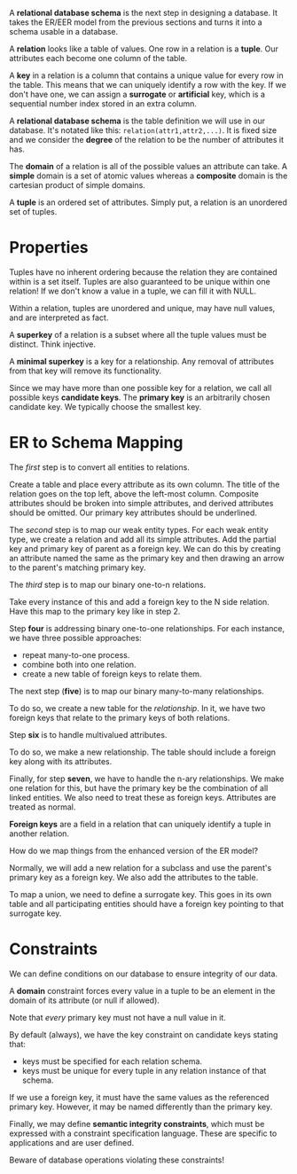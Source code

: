 A **relational database schema** is the next step in designing a database. It takes the ER/EER model from the previous sections and turns it into a schema usable in a database. 

A **relation** looks like a table of values. One row in a relation is a **tuple**. Our attributes each become one column of the table. 

A **key** in a relation is a column that contains a unique value for every row in the table. This means that we can uniquely identify a row with the key. If we don't have one, we can assign a **surrogate** or **artificial** key, which is a sequential number index stored in an extra column. 

A **relational database schema** is the table definition we will use in our database. It's notated like this: `relation(attr1,attr2,...)`. It is fixed size and we consider the **degree** of the relation to be the number of attributes it has. 

The **domain** of a relation is all of the possible values an attribute can take. A **simple** domain is a set of atomic values whereas a **composite** domain is the cartesian product of simple domains. 

A **tuple** is an ordered set of attributes. Simply put, a relation is an unordered set of tuples. 

# Properties
Tuples have no inherent ordering because the relation they are contained within is a set itself. Tuples are also guaranteed to be unique within one relation! If we don't know a value in a tuple, we can fill it with NULL. 

Within a relation, tuples are unordered and unique, may have null values, and are interpreted as fact. 

A **superkey** of a relation is a subset where all the tuple values must be distinct. Think injective. 

A **minimal superkey** is a key for a relationship. Any removal of attributes from that key will remove its functionality. 

Since we may have more than one possible key for a relation, we call all possible keys **candidate keys**. The **primary key** is an arbitrarily chosen candidate key. We typically choose the smallest key. 

# ER to Schema Mapping
The *first* step is to convert all entities to relations. 

Create a table and place every attribute as its own column. The title of the relation goes on the top left, above the left-most column. Composite attributes should be broken into simple attributes, and derived attributes should be omitted. Our primary key attributes should be underlined. 

The *second* step is to map our weak entity types. For each weak entity type, we create a relation and add all its simple attributes. Add the partial key and primary key of parent as a foreign key. We can do this by creating an attribute named the same as the primary key and then drawing an arrow to the parent's matching primary key. 

The *third* step is to map our binary one-to-n relations. 

Take every instance of this and add a foreign key to the N side relation. Have this map to the primary key like in step 2. 

Step **four** is addressing binary one-to-one relationships. For each instance, we have three possible approaches:
- repeat many-to-one process.
- combine both into one relation.
- create a new table of foreign keys to relate them.

The next step (**five**) is to map our binary many-to-many relationships. 

To do so, we create a new table for the *relationship*. In it, we have two foreign keys that relate to the primary keys of both relations.

Step **six** is to handle multivalued attributes. 

To do so, we make a new relationship. The table should include a foreign key along with its attributes. 

Finally, for step **seven**, we have to handle the n-ary relationships. We make one relation for this, but have the primary key be the combination of all linked entities. We also need to treat these as foreign keys. Attributes are treated as normal. 

**Foreign keys** are a field in a relation that can uniquely identify a tuple in another relation. 

How do we map things from the enhanced version of the ER model?

Normally, we will add a new relation for a subclass and use the parent's primary key as a foreign key. We also add the attributes to the table. 

To map a union, we need to define a surrogate key. This goes in its own table and all participating entities should have a foreign key pointing to that surrogate key. 

# Constraints
We can define conditions on our database to ensure integrity of our data. 

A **domain** constraint forces every value in a tuple to be an element in the domain of its attribute (or null if allowed). 

Note that *every* primary key must not have a null value in it. 

By default (always), we have the key constraint on candidate keys stating that:
- keys must be specified for each relation schema. 
- keys must be unique for every tuple in any relation instance of that schema. 

If we use a foreign key, it must have the same values as the referenced primary key. However, it may be named differently than the primary key. 

Finally, we may define **semantic integrity constraints**, which must be expressed with a constraint specification language. These are specific to applications and are user defined. 

Beware of database operations violating these constraints!